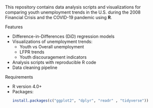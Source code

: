This repository contains data analysis scripts and visualizations for comparing youth unemployment trends in the U.S. during the 2008 Financial Crisis and the COVID-19 pandemic using **R**.

 Features
- Difference-in-Differences (DiD) regression models
- Visualizations of unemployment trends:
  - Youth vs Overall unemployment
  - LFPR trends
  - Youth discouragement indicators
- Analysis scripts with reproducible R code
- Data cleaning pipeline

 Requirements
- R version 4.0+
- Packages:
  ```R
  install.packages(c("ggplot2", "dplyr", "readr" , "tidyverse"))

